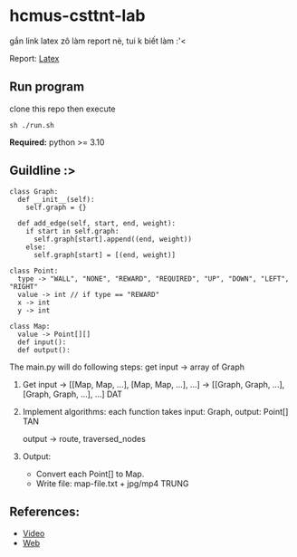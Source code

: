 # hcmus-csttnt-lab

gắn link latex zô làm report nè, tui k biết làm :'<

Report: [Latex](https://github.com/Wanbicoi/hcmus-csttnt-lab/blob/main/README.md)

## Run program

clone this repo then execute

```
sh ./run.sh
```

**Required:** python >= 3.10

## Guildline :>

```
class Graph:
  def __init__(self):
    self.graph = {}

  def add_edge(self, start, end, weight):
    if start in self.graph:
      self.graph[start].append((end, weight))
    else:
      self.graph[start] = [(end, weight)]
```

```
class Point:
  type -> "WALL", "NONE", "REWARD", "REQUIRED", "UP", "DOWN", "LEFT", "RIGHT"
  value -> int // if type == "REWARD"
  x -> int
  y -> int

class Map:
  value -> Point[][]
  def input():
  def output():
```

The main.py will do following steps:
get input -> array of Graph

1. Get input -> [[Map, Map, ...], [Map, Map, ...], ...] -> [[Graph, Graph, ...], [Graph, Graph, ...], ...]
   DAT

2. Implement algorithms: each function takes input: Graph, output: Point[]
   TAN

   output -> route, traversed_nodes

3. Output:
   - Convert each Point[] to Map.
   - Write file: map-file.txt + jpg/mp4
     TRUNG

## References:

- [Video](https://www.facebook.com/nguyenthebinh288/videos/847813779289607)
- [Web](https://ngottrong.github.io/FindShortestPath/)
